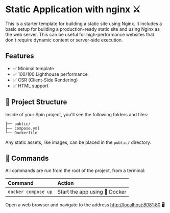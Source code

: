 # Static Application with nginx ⚔️

This is a starter template for building a static site using Nginx. It includes a basic setup for building a production-ready static site and using Nginx as the web server. This can be useful for high-performance websites that don't require dynamic content or server-side execution.

## Features

- ✅ Minimal template
- ✅ 100/100 Lighthouse performance
- ✅ CSR (Client-Side Rendering)
- ✅ HTML support

## 🚀 Project Structure

Inside of your Spin project, you'll see the following folders and files:

```raw
├── public/
├── compose.yml
└── Dockerfile
```

Any static assets, like images, can be placed in the `public/` directory.

## 🧞 Commands

All commands are run from the root of the project, from a terminal:

| Command             | Action                        |
|:--------------------|:------------------------------|
| `docker compose up` | Start the app using 🐳 Docker |

Open a web browser and navigate to the address <http://localhost:8081:80> 🖥️
